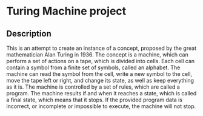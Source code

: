 # Turing Machine project
## Description

This is an attempt to create an instance of a concept, proposed
by the great mathematician Alan Turing in 1936. The concept is a machine, which can
perform a set of actions on a tape, which is divided into cells.
Each cell can contain a symbol from a finite set of symbols, called an alphabet.
The machine can read the symbol from the cell, write a new symbol to the cell,
move the tape left or right, and change its state, as well as keep everything
as it is. The machine is controlled by a set of rules, which are called a program.
The machine results if and when it reaches a state, which is called a final state, which
means that it stops. If the provided program data is incorrect, or incomplete 
or impossible to execute, the machine will not stop.

